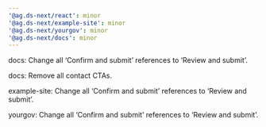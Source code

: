 ```yaml
---
'@ag.ds-next/react': minor
'@ag.ds-next/example-site': minor
'@ag.ds-next/yourgov': minor
'@ag.ds-next/docs': minor
---
```


docs: Change all ‘Confirm and submit’ references to ‘Review and submit’.

docs: Remove all contact CTAs.

example-site: Change all ‘Confirm and submit’ references to ‘Review and submit’.

yourgov: Change all ‘Confirm and submit’ references to ‘Review and submit’.
